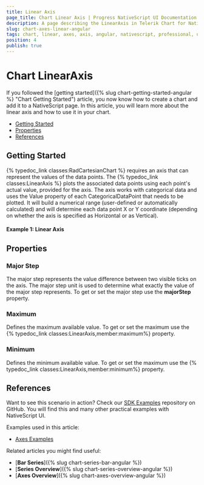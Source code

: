 ```yaml
---
title: Linear Axis
page_title: Chart Linear Axis | Progress NativeScript UI Documentation
description: A page describing the LinearAxis in Telerik Chart for NativeScript. This article explains the most important things you need to know before using Linear axis.
slug: chart-axes-linear-angular
tags: chart, linear, axes, axis, angular, nativescript, professional, ui
position: 4
publish: true
---
```


# Chart LinearAxis

If you followed the [getting started]({% slug chart-getting-started-angular %} "Chart Getting Started") article, you now know how to create a chart and add it to a NativeScript page. In this article, you will learn more about the linear axis and how to use it in your chart.

* [Getting Started](#getting-started)
* [Properties](#properties)
* [References](#references)

## Getting Started

{% typedoc_link classes:RadCartesianChart %} requires an axis that can represent the values of the data points. The {% typedoc_link classes:LinearAxis %} plots the associated data points using each point's actual value, provided for the axis. The axis works with categorical data and uses the Value property of each CategoricalDataPoint that needs to be plotted. It will build a numerical range (user-defined or automatically calculated) and will determine each data point X or Y coordinate (depending on whether the axis is specified as Horizontal or as Vertical).

#### Example 1: Linear Axis

<snippet id='chart-line-axis'/>

## Properties

### Major Step

The major step represents the value difference between two visible ticks on the axis. The major step unit is used to determine what exactly the value of the major step represents. To get or set the major step use the **majorStep** property.

### Maximum

Defines the maximum available value. To get or set the maximum use the {% typedoc_link classes:LinearAxis,member:maximum%} property.

### Minimum

Defines the minimum available value. To get or set the maximum use the {% typedoc_link classes:LinearAxis,member:minimum%}  property.

## References

Want to see this scenario in action?
Check our [SDK Examples](https://github.com/NativeScript/nativescript-ui-samples-angular) repository on GitHub. You will find this and many other practical examples with NativeScript UI.

Examples used in this article:

* [Axes Examples](https://github.com/NativeScript/nativescript-ui-samples-angular/tree/master/chart/app/examples/axes)

Related articles you might find useful:

* [**Bar Series**]({% slug chart-series-bar-angular %})
* [**Series Overview**]({% slug chart-series-overview-angular %})
* [**Axes Overview**]({% slug chart-axes-overview-angular %})
